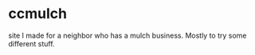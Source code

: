# ccmulch

site I made for a neighbor who has a mulch business. Mostly to try some different stuff. 
